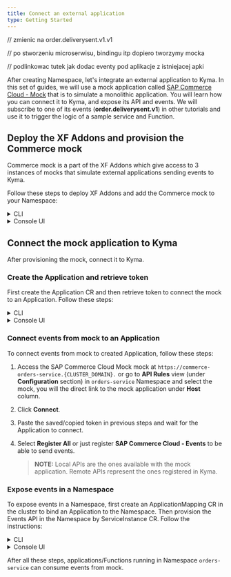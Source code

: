 ```yaml
---
title: Connect an external application
type: Getting Started
---
```


// zmienic na order.deliverysent.v1.v1

// po stworzeniu microserwisu, bindingu itp dopiero tworzymy mocka

// podlinkowac tutek jak dodac eventy pod aplikacje z istniejacej apki

After creating Namespace, let's integrate an external application to Kyma. In this set of guides, we will use a mock application called [SAP Commerce Cloud - Mock](https://github.com/SAP-samples/xf-addons/tree/master/addons/commerce-mock-0.1.0) that is to simulate a monolithic application. You will learn how you can connect it to Kyma, and expose its API and events. We will subscribe to one of its events (**order.deliverysent.v1**) in other tutorials and use it to trigger the logic of a sample service and Function.

## Deploy the XF Addons and provision the Commerce mock

Commerce mock is a part of the XF Addons which give access to 3 instances of mocks that simulate external applications sending events to Kyma.

Follow these steps to deploy XF Addons and add the Commerce mock to your Namespace:

<div tabs name="provision-mock" group="connect-external-application">
  <details>
  <summary label="cli">
  CLI
  </summary>

1. Provision an Addon CR with the mocks:

   ```bash
   cat <<EOF | kubectl apply -f  -
   apiVersion: addons.kyma-project.io/v1alpha1
   kind: AddonsConfiguration
   metadata:
     name: xf-mocks
     namespace: orders-service
   spec:
     reprocessRequest: 0
     repositories:
     - url: github.com/sap/xf-addons//addons/index.yaml
   EOF
   ```

   > **NOTE**: The `index.yaml` file is an addons manifest with APIs of SAP Marketing Cloud, SAP Cloud for Customer, and SAP Commerce Cloud applications.

2. Check if the Addon CR was created successfully. The CR phase should state `Ready`:

   ```bash
   kubectl get addonsconfigurations xf-mocks -n orders-service -o=jsonpath="{.status.phase}"
   ```

3. Create a ServiceInstance CR with the mock:

   // sprawdzić to
   ```bash
   cat <<EOF | kubectl apply -f -
   apiVersion: servicecatalog.k8s.io/v1beta1
   kind: ServiceInstance
   metadata:
     name: commerce-mock
     namespace: orders-service
   spec:
     serviceClassExternalName: commerce-mock
     servicePlanExternalName: default
   EOF
   ```

4. Check if the ServiceInstance CR was created successfully. The last condition in the CR status should state `Ready True`:

   ```bash
   kubectl get serviceinstance commerce-mock -n orders-service -o=jsonpath="{range .status.conditions[*]}{.type}{'\t'}{.status}{'\n'}{end}"
   ```

  </details>
  <details>
  <summary label="console-ui">
  Console UI
  </summary>

1. If you aren't in the view of Namespace `orders-service` in the Kyma Console, select a `orders-service` Namespace from the drop-down list in the top navigation panel.

2. Go to the **Addons** view in the left navigation panel (under **Configuration** section) and select **Add New Configuration**.

3. Enter `github.com/sap/xf-addons//addons/index.yaml` in the **Urls** field. The Addon name is automatically generated.

   > **NOTE**: The `index.yaml` file is an addons manifest with APIs of SAP Marketing Cloud, SAP Cloud for Customer, and SAP Commerce Cloud applications.

4. Select **Add** to confirm changes.

5. Wait for the Addon to have the status `READY`.

6. Got to **Catalog** view (under **Service Management** group) and then to **Add-Ons** tab.

7. Select the mock you want to provision. For this example, use **[Preview] SAP Commerce Cloud - Mock**.

   > **TIP**: You can use the search in the upper right corner.

8. Click **Add once** to deploy it in your Namespace. The mock name is automatically generated.

9. Select **Create** to confirm changes.

// zostawić te generated, czy opisać, ze mozna zmienic nazwe

   You will redirect to **Catalog Management** > **Instances** > **{Generated mock name}** view.

10. Wait for the mock to have the status `RUNNING`.

  </details>
</div>

## Connect the mock application to Kyma

After provisioning the mock, connect it to Kyma.

### Create the Application and retrieve token

First create the Application CR and then retrieve token to connect the mock to an Application. Follow these steps:

<div tabs name="create-application" group="connect-external-application">
  <details>
  <summary label="cli">
  CLI
  </summary>

1. Apply an Application definition to the cluster:

   ```bash
   cat <<EOF | kubectl apply -f -
   apiVersion: applicationconnector.kyma-project.io/v1alpha1
   kind: Application
   metadata:
     name: commerce-mock
   spec:
     description: "The Application for Commerce mock"
     labels:
       app: orders-service
       example: orders-service
   EOF
   ```

2. Check if the Application CR was created successfully. The CR phase should state `deployed`:

   ```bash
   kubectl get application commerce-mock -o=jsonpath="{.status.installationStatus.status}"
   ```

3. Get a token to connect the mock to an Application. For that create a TokenRequest CR. The CR name must match the name of the Application for which you want to get the configuration details. Run:

   ```bash
   cat <<EOF | kubectl apply -f -
   apiVersion: applicationconnector.kyma-project.io/v1alpha1
   kind: TokenRequest
   metadata:
     name: commerce-mock
   EOF
   ```

4. Fetch the TokenRequest CR you created to get the token from the status section. Run:

   ```bash
   kubectl get tokenrequest commerce-mock -o=jsonpath="{.status.url}"
   ```

   > **NOTE**: If the response doesn't contain any content, wait for a few moments and run command again.

   A successful call should return a response similar to the following:

   ```bash
   https://connector-service.{CLUSTER_DOMAIN}/v1/applications/signingRequests/info?token=h31IwJiLNjnbqIwTPnzLuNmFYsCZeUtVbUvYL2hVNh6kOqFlW9zkHnzxYFCpCExBZ_voGzUo6IVS_ExlZd4muQ==
   ```

   Save this token to the clipboard, it will be needed in the next steps.

  </details>
  <details>
  <summary label="console-ui">
  Console UI
  </summary>

1. Back in the general Console UI view (clicking **Back to Namespaces**).

2. Go to the **Applications/Systems** view (under **Integration** section), click **Create Application** and set Application's name to `commerce-mock`.

3. Wait for the Application to have the status `Serving`.

4. Open the newly created application and click **Connect Application**.

5. Copy the token and select **OK** to close the pop-up box.

  </details>
</div>

### Connect events from mock to an Application 

To connect events from mock to created Application, follow these steps:  

1. Access the SAP Commerce Cloud Mock mock at `https://commerce-orders-service.{CLUSTER_DOMAIN}.` or go to **API Rules** view (under **Configuration** section) in `orders-service` Namespace and select the mock, you will the direct link to the mock application under **Host** column.

2. Click **Connect**.

3. Paste the saved/copied token in previous steps and wait for the Application to connect.

4. Select **Register All** or just register **SAP Commerce Cloud - Events** to be able to send events.

   >**NOTE:** Local APIs are the ones available with the mock application. Remote APIs represent the ones registered in Kyma.

### Expose events in a Namespace

To expose events in a Namespace, first create an ApplicationMapping CR in the cluster to bind an Application to the Namespace. Then provision the Events API in the Namespace by ServiceInstance CR. Follow the instructions:

<div tabs name="expose-events-in-namespace" group="connect-external-application">
  <details>
  <summary label="cli">
  CLI
  </summary>

1. Create an ApplicationMapping CR and apply it to the cluster:

   ```bash
   cat <<EOF | kubectl apply -f -
   apiVersion: applicationconnector.kyma-project.io/v1alpha1
   kind: ApplicationMapping
   metadata:
     name: commerce-mock
     namespace: orders-service
   EOF
   ```

2. List available ServiceClass CRs in the `orders-service` Namespace and find one with the `EXTERNAL-NAME` prefix `sap-commerce-cloud-events-*`. Copy the full `EXTERNAL NAME` to environment variable like:

   ```bash
   export EVENTS_EXTERNAL_NAME="sap-commerce-cloud-events-58d21"
   ```

3. Provision the Events API in the Namespace by ServiceInstance CR:

   ```bash
   cat <<EOF | kubectl apply -f -
   apiVersion: servicecatalog.k8s.io/v1beta1
   kind: ServiceInstance
   metadata:
     name: commerce-mock-events
     namespace: orders-service
   spec:
     serviceClassExternalName: $EVENTS_EXTERNAL_NAME
     servicePlanExternalName: default
   EOF
   ```

4. Check if the ServiceInstance CR was created successfully. The last condition in the CR status should state `Ready True`:

   ```bash
   kubectl get serviceinstance commerce-mock-events -n orders-service -o=jsonpath="{range .status.conditions[*]}{.type}{'\t'}{.status}{'\n'}{end}"
   ```

  </details>
  <details>
  <summary label="console-ui">
  Console UI
  </summary>

1. Back to your Application view in the Console UI, select **Create Binding** to bind the Application to your Namespace where you will later provision the Events API provided by the mocks. Select `orders-service` Namespace and click **Create**.

2. Go to `orders-service` Namespace view, then to **Service Catalog** and open **Services** tab. Find the **SAP Commerce Cloud - Events** Service, select service and click **Add once** to add it to the Namespace.

   > **TIP**: You can use the search in the upper right corner.

// tak samo tu - opisać, ze mozna mieć inną nazwe?

   You will redirect to **Catalog Manegement** > **Instances** > **{Generated name}** view.

3. Wait for the Events API to have the status `RUNNING`.

  </details>
</div>

After all these steps, applications/Functions running in Namespace `orders-service` can consume events from mock.
